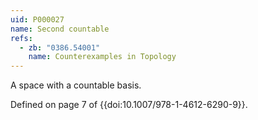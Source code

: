 ```yaml
---
uid: P000027
name: Second countable
refs:
  - zb: "0386.54001"
    name: Counterexamples in Topology
---
```


A space with a countable basis.

Defined on page 7 of {{doi:10.1007/978-1-4612-6290-9}}.
